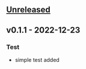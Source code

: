 <a name="vNext"></a>
## [Unreleased]


<a name="v0.1.1"></a>
## v0.1.1 - 2022-12-23
### Test
- simple test added


[Unreleased]: https://github.com/kockicica/efak/compare/v0.1.1...HEAD
